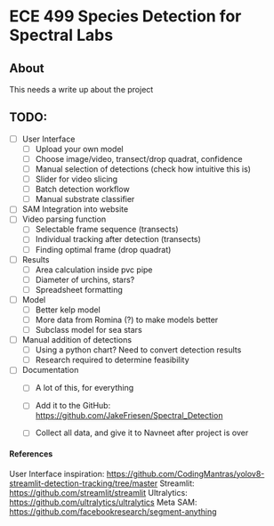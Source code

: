 # ECE 499 Species Detection for Spectral Labs
## About
This needs a write up about the project


## TODO:
- [ ] User Interface
    - [ ] Upload your own model
    - [ ] Choose image/video, transect/drop quadrat, confidence
    - [ ] Manual selection of detections (check how intuitive this is)
    - [ ] Slider for video slicing
    - [ ] Batch detection workflow
    - [ ] Manual substrate classifier
- [ ] SAM Integration into website
- [ ] Video parsing function
    - [ ] Selectable frame sequence (transects)
    - [ ] Individual tracking after detection (transects)
    - [ ] Finding optimal frame (drop quadrat)
- [ ] Results
    - [ ] Area calculation inside pvc pipe
    - [ ] Diameter of urchins, stars?
    - [ ] Spreadsheet formatting
- [ ] Model
    - [ ] Better kelp model
    - [ ] More data from Romina (?) to make models better
    - [ ] Subclass model for sea stars
- [ ] Manual addition of detections
    - [ ] Using a python chart? Need to convert detection results 
    - [ ] Research required to determine feasibility
- [ ] Documentation
    - [ ] A lot of this, for everything
    - [ ] Add it to the GitHub: https://github.com/JakeFriesen/Spectral_Detection
    - [ ] Collect all data, and give it to Navneet after project is over


#### References
User Interface inspiration: https://github.com/CodingMantras/yolov8-streamlit-detection-tracking/tree/master
Streamlit: https://github.com/streamlit/streamlit
Ultralytics: https://github.com/ultralytics/ultralytics
Meta SAM: https://github.com/facebookresearch/segment-anything

